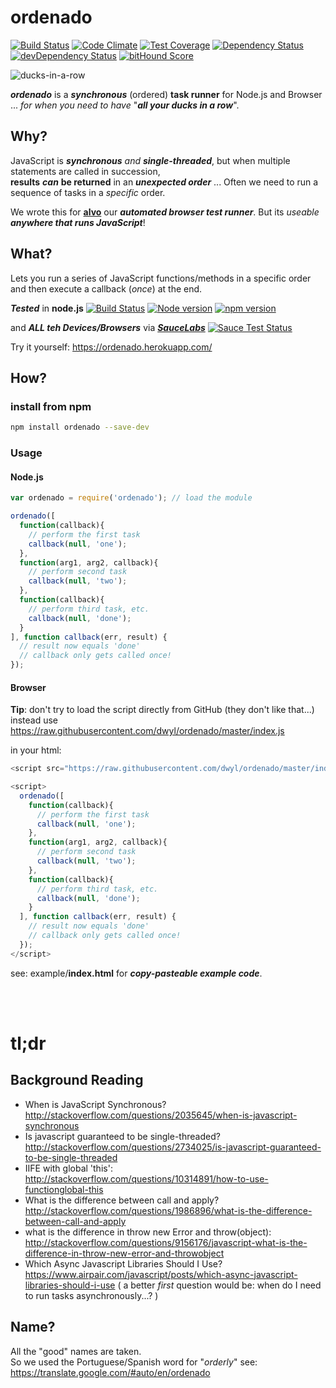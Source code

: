 # ordenado
[![Build Status](https://travis-ci.org/dwyl/ordenado.svg)](https://travis-ci.org/dwyl/ordenado)
[![Code Climate](https://codeclimate.com/github/dwyl/ordenado/badges/gpa.svg)](https://codeclimate.com/github/dwyl/ordenado)
[![Test Coverage](https://codeclimate.com/github/dwyl/ordenado/badges/coverage.svg)](https://codeclimate.com/github/dwyl/ordenado/coverage)
[![Dependency Status](https://david-dm.org/dwyl/ordenado.svg)](https://david-dm.org/dwyl/ordenado)
[![devDependency Status](https://david-dm.org/dwyl/ordenado/dev-status.svg)](https://david-dm.org/dwyl/ordenado#info=devDependencies)
[![bitHound Score](https://www.bithound.io/github/dwyl/ordenado/badges/score.svg)](https://www.bithound.io/github/dwyl/ordenado)


![ducks-in-a-row](http://i.imgur.com/K6kGr3M.jpg)

***ordenado*** is a ***synchronous*** (ordered) **task runner** for Node.js and Browser  
... *for when you need to have* "***all your ducks in a row***".


## Why?

JavaScript is ***synchronous*** *and* ***single-threaded***, but when multiple
statements are called in succession,  
**results** ***can*** **be returned** in an
***unexpected order***
 ... Often we need to run a sequence of tasks in a *specific* order.

We wrote this for [**alvo**](https://github.com/dwyl/alvo) our ***automated browser test runner***. But its *useable* ***anywhere that runs JavaScript***!

## What?

Lets you run a series of JavaScript functions/methods in a specific order and then execute a callback (*once*) at the end.

***Tested*** in **node.js** [![Build Status](https://travis-ci.org/dwyl/ordenado.svg)](https://travis-ci.org/dwyl/ordenado) [![Node version](https://img.shields.io/node/v/ordenado.svg?style=flat)](http://nodejs.org/download/)
 [![npm version](https://badge.fury.io/js/ordenado.svg)](http://badge.fury.io/js/ordenado)

and ***ALL teh Devices/Browsers*** via
[***SauceLabs***](https://github.com/docdis/learn-saucelabs)
[![Sauce Test Status](https://docs.saucelabs.com/images/reference/status-images/status-passing.3a137816.png)](https://saucelabs.com/u/ordenado)

Try it yourself: https://ordenado.herokuapp.com/


## How?

### install from npm

```sh
npm install ordenado --save-dev
```

### Usage

#### Node.js

```js
var ordenado = require('ordenado'); // load the module

ordenado([
  function(callback){
    // perform the first task
    callback(null, 'one');
  },
  function(arg1, arg2, callback){
    // perform second task
    callback(null, 'two');
  },
  function(callback){
    // perform third task, etc.
    callback(null, 'done');
  }
], function callback(err, result) {
  // result now equals 'done'
  // callback only gets called once!
});
```

#### Browser

**Tip**: don't try to load the script directly from GitHub (they don't like that...) instead use https://raw.githubusercontent.com/dwyl/ordenado/master/index.js


in your html:

```js
<script src="https://raw.githubusercontent.com/dwyl/ordenado/master/index.js"> </script>

<script>
  ordenado([
    function(callback){
      // perform the first task
      callback(null, 'one');
    },
    function(arg1, arg2, callback){
      // perform second task
      callback(null, 'two');
    },
    function(callback){
      // perform third task, etc.
      callback(null, 'done');
    }
  ], function callback(err, result) {
    // result now equals 'done'
    // callback only gets called once!
  });
</script>
```


see: example/**index.html** for ***copy-pasteable example code***.

<br />
<br />

# tl;dr

## Background Reading

+ When is JavaScript Synchronous?
http://stackoverflow.com/questions/2035645/when-is-javascript-synchronous
+ Is javascript guaranteed to be single-threaded?
http://stackoverflow.com/questions/2734025/is-javascript-guaranteed-to-be-single-threaded
+ IIFE with global 'this':
http://stackoverflow.com/questions/10314891/how-to-use-functionglobal-this
+ What is the difference between call and apply?
http://stackoverflow.com/questions/1986896/what-is-the-difference-between-call-and-apply
+ what is the difference in throw new Error and throw(object):  http://stackoverflow.com/questions/9156176/javascript-what-is-the-difference-in-throw-new-error-and-throwobject
+ Which Async Javascript Libraries Should I Use? https://www.airpair.com/javascript/posts/which-async-javascript-libraries-should-i-use ( a better *first* question would be: when do I need to run tasks asynchronously...? )

## Name?

All the "good" names are taken.  
So we used the Portuguese/Spanish word for "*orderly*"
see: https://translate.google.com/#auto/en/ordenado
